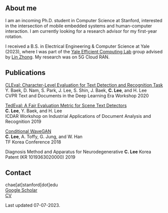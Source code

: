 ## About me
I am an incoming Ph.D. student in Computer Science at Stanford, interested in the intersection of mobile embedded systems and human-computer interaction. I am currently looking for a research advisor for my first-year rotation.

I received a B.S. in Electrical Engineering & Computer Science at Yale (2023), where I was part of the [Yale Efficient Computing Lab](http://www.yecl.org/) group advised by [Lin Zhong](http://www.linzhong.org/). My research was on 5G Cloud RAN.

## Publications
[CLEval: Character-Level Evaluation for Text Detection and Recognition Task](https://openaccess.thecvf.com/content_CVPRW_2020/html/w34/Baek_CLEval_Character-Level_Evaluation_for_Text_Detection_and_Recognition_Tasks_CVPRW_2020_paper.html)<br/>
Y. Baek, D. Nam, S. Park, J. Lee, S. Shin, J. Baek, **C. Lee**, and H. Lee<br/>
CVPR Text and Documents in the Deep Learning Era Workshop 2020

[TedEval: A Fair Evaluation Metric for Scene Text Detectors](https://arxiv.org/abs/1907.01227)<br/>
**C. Lee**, Y. Baek, and H. Lee<br/>
ICDAR Workshop on Industrial Applications of Document Analysis and Recognition 2019

[Conditional WaveGAN](https://arxiv.org/abs/1809.10636)<br/>
**C. Lee**, A. Toffy, G. Jung, and W. Han<br/>
TF Korea Conference 2018

Diagnosis Method and Apparatus for Neurodegenerative
**C. Lee**
Korea Patent (KR 1019363020000) 2019

## Contact
chae[at]stanford[dot]edu<br/>
[Google Scholar](https://scholar.google.com/citations?user=lFAXJhUAAAAJ&hl=en&authuser=1)<br/>
[CV](https://github.com/chaeyoung-lee/chaeyoung-lee.github.io/blob/main/documents/cv.pdf)<br/>

Last updated 07-07-2023.
